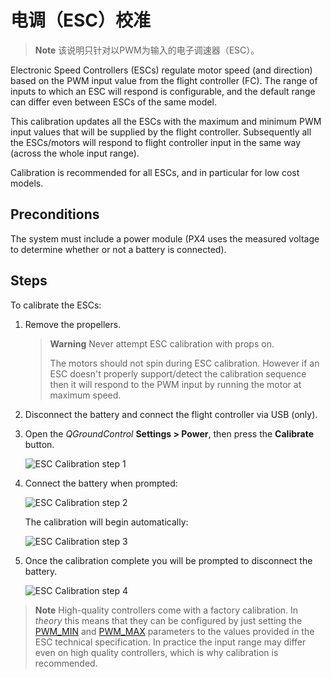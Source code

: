 # 电调（ESC）校准

> **Note** 该说明只针对以PWM为输入的电子调速器（ESC）。

Electronic Speed Controllers (ESCs) regulate motor speed (and direction) based on the PWM input value from the flight controller (FC). The range of inputs to which an ESC will respond is configurable, and the default range can differ even between ESCs of the same model.

This calibration updates all the ESCs with the maximum and minimum PWM input values that will be supplied by the flight controller. Subsequently all the ESCs/motors will respond to flight controller input in the same way (across the whole input range).

Calibration is recommended for all ESCs, and in particular for low cost models.

## Preconditions

The system must include a power module (PX4 uses the measured voltage to determine whether or not a battery is connected).

## Steps

To calibrate the ESCs:

1. Remove the propellers.
    
    > **Warning** Never attempt ESC calibration with props on.
    > 
    > The motors should not spin during ESC calibration. However if an ESC doesn't properly support/detect the calibration sequence then it will respond to the PWM input by running the motor at maximum speed.

2. Disconnect the battery and connect the flight controller via USB (only).

3. Open the *QGroundControl* **Settings > Power**, then press the **Calibrate** button.
    
    ![ESC Calibration step 1](../../images/qgc_esc_calibration.png)

4. Connect the battery when prompted:
    
    ![ESC Calibration step 2](../../images/esc_calibration_step_2.png)
    
    The calibration will begin automatically:
    
    ![ESC Calibration step 3](../../images/esc_calibration_step_3.png)

5. Once the calibration complete you will be prompted to disconnect the battery.
    
    ![ESC Calibration step 4](../../images/esc_calibration_step_4.png)

> **Note** High-quality controllers come with a factory calibration. In *theory* this means that they can be configured by just setting the [PWM_MIN](../advanced_config/parameter_reference.md#PWM_MIN) and [PWM_MAX](../advanced_config/parameter_reference.md#PWM_MAX) parameters to the values provided in the ESC technical specification. In practice the input range may differ even on high quality controllers, which is why calibration is recommended.